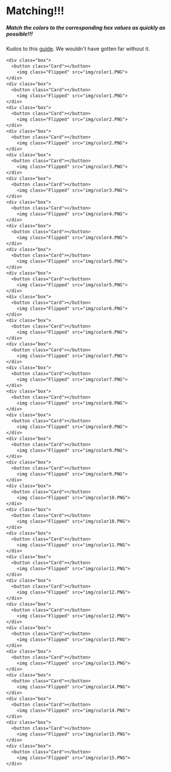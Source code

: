 # Matching!!!

##### Match the colors to the corresponding hex values as quickly as possible!!!


Kudos to this [guide](https://marina-ferreira.github.io/tutorials/js/memory-game/). We wouldn't have gotten far without it.



<body class="MemBoard">
  <section class="board">

    <div class="box">
      <button class="Card"></button>
        <img class="Flipped" src="img/color1.PNG">
    </div>
    <div class="box">
      <button class="Card"></button>
        <img class="Flipped" src="img/color1.PNG">
    </div>
    <div class="box">
      <button class="Card"></button>
        <img class="Flipped" src="img/color2.PNG">
    </div>
    <div class="box">
      <button class="Card"></button>
        <img class="Flipped" src="img/color2.PNG">
    </div>
    <div class="box">
      <button class="Card"></button>
        <img class="Flipped" src="img/color3.PNG">
    </div>
    <div class="box">
      <button class="Card"></button>
        <img class="Flipped" src="img/color3.PNG">
    </div>
    <div class="box">
      <button class="Card"></button>
        <img class="Flipped" src="img/color4.PNG">
    </div>
    <div class="box">
      <button class="Card"></button>
        <img class="Flipped" src="img/color4.PNG">
    </div>
    <div class="box">
      <button class="Card"></button>
        <img class="Flipped" src="img/color5.PNG">
    </div>
    <div class="box">
      <button class="Card"></button>
        <img class="Flipped" src="img/color5.PNG">
    </div>
    <div class="box">
      <button class="Card"></button>
        <img class="Flipped" src="img/color6.PNG">
    </div>
    <div class="box">
      <button class="Card"></button>
        <img class="Flipped" src="img/color6.PNG">
    </div>
    <div class="box">
      <button class="Card"></button>
        <img class="Flipped" src="img/color7.PNG">
    </div>
    <div class="box">
      <button class="Card"></button>
        <img class="Flipped" src="img/color7.PNG">
    </div>
    <div class="box">
      <button class="Card"></button>
        <img class="Flipped" src="img/color8.PNG">
    </div>
    <div class="box">
      <button class="Card"></button>
        <img class="Flipped" src="img/color8.PNG">
    </div>
    <div class="box">
      <button class="Card"></button>
        <img class="Flipped" src="img/color9.PNG">
    </div>
    <div class="box">
      <button class="Card"></button>
        <img class="Flipped" src="img/color9.PNG">
    </div>
    <div class="box">
      <button class="Card"></button>
        <img class="Flipped" src="img/color10.PNG">
    </div>
    <div class="box">
      <button class="Card"></button>
        <img class="Flipped" src="img/color10.PNG">
    </div>
    <div class="box">
      <button class="Card"></button>
        <img class="Flipped" src="img/color11.PNG">
    </div>
    <div class="box">
      <button class="Card"></button>
        <img class="Flipped" src="img/color11.PNG">
    </div>
    <div class="box">
      <button class="Card"></button>
        <img class="Flipped" src="img/color12.PNG">
    </div>
    <div class="box">
      <button class="Card"></button>
        <img class="Flipped" src="img/color12.PNG">
    </div>
    <div class="box">
      <button class="Card"></button>
        <img class="Flipped" src="img/color13.PNG">
    </div>
    <div class="box">
      <button class="Card"></button>
        <img class="Flipped" src="img/color13.PNG">
    </div>
    <div class="box">
      <button class="Card"></button>
        <img class="Flipped" src="img/color14.PNG">
    </div>
    <div class="box">
      <button class="Card"></button>
        <img class="Flipped" src="img/color14.PNG">
    </div>
    <div class="box">
      <button class="Card"></button>
        <img class="Flipped" src="img/color15.PNG">
    </div>
    <div class="box">
      <button class="Card"></button>
        <img class="Flipped" src="img/color15.PNG">
    </div>
  </section>

</body>
